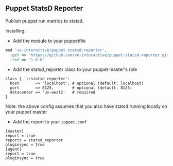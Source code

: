 Puppet StatsD Reporter
---

Publish puppet run metrics to statsd.

Installing:

- Add the module to your puppetfile
```ruby
mod 've-interactive/puppet-statsd-reporter',
  :git => 'https://github.com/ve-interactive/puppet-statsd-reporter.git',
  :ref => '1.0.0'
```

- Add the statsd_reporter class to your puppet master's role

```puppet
class { '::statsd_reporter': 
  host       => 'localhost', # optional (default: localhost)
  port       => 8125,        # optional (default: 8125)
  datacenter => 'us-west2'   # required
}
```
Note: the above config assumes that you also have statsd running locally on your puppet master

- Add the report to your `puppet.conf`

```
[master]
report = true
reports = statsd_reporter
pluginsync = true
[agent]
report = true
pluginsync = true
```
